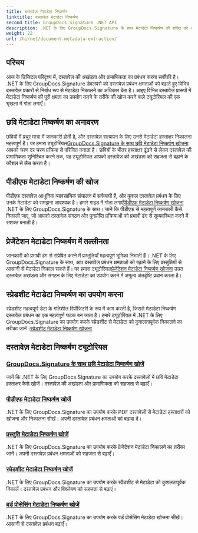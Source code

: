 ```yaml
---
title: दस्तावेज़ मेटाडेटा निष्कर्षण
linktitle: दस्तावेज़ मेटाडेटा निष्कर्षण
second_title: GroupDocs.Signature .NET API
description: .NET के लिए GroupDocs.Signature के साथ मेटाडेटा निष्कर्षण की शक्ति को अनलॉक करें। उन्नत प्रबंधन के लिए दस्तावेज़ मेटाडेटा को सहजता से खोजना और निकालना सीखें।
weight: 22
url: /hi/net/document-metadata-extraction/
---
```


## परिचय

आज के डिजिटल परिदृश्य में, दस्तावेज़ की अखंडता और प्रामाणिकता का प्रबंधन करना सर्वोपरि है। .NET के लिए GroupDocs.Signature डेवलपर्स को दस्तावेज़ प्रबंधन क्षमताओं को बढ़ाते हुए विभिन्न दस्तावेज़ प्रकारों से निर्बाध रूप से मेटाडेटा निकालने का अधिकार देता है। आइए विभिन्न दस्तावेज़ प्रारूपों में मेटाडेटा निष्कर्षण की पूरी क्षमता का उपयोग करने के तरीके की खोज करने वाले ट्यूटोरियल की एक श्रृंखला में गोता लगाएँ।

## छवि मेटाडेटा निष्कर्षण का अनावरण
 छवियों में प्रचुर मात्रा में जानकारी होती है, और दस्तावेज़ सत्यापन के लिए उनसे मेटाडेटा हस्ताक्षर निकालना महत्वपूर्ण है। पर हमारा ट्यूटोरियल[GroupDocs.Signature के साथ छवि मेटाडेटा निष्कर्षण खोजना](./search-image-metadata-extraction/) आपको चरण दर चरण प्रक्रिया से परिचित कराता है। छवियों के भीतर हस्ताक्षर ढूंढने से लेकर दस्तावेज़ की प्रामाणिकता सुनिश्चित करने तक, यह ट्यूटोरियल आपको दस्तावेज़ की अखंडता को सहजता से बढ़ाने के कौशल से लैस करता है।

## पीडीएफ मेटाडेटा निष्कर्षण की खोज
पीडीएफ दस्तावेज़ आधुनिक व्यावसायिक संचालन में सर्वव्यापी हैं, और कुशल दस्तावेज़ प्रबंधन के लिए उनके मेटाडेटा को समझना आवश्यक है। हमारे गाइड में गोता लगाएँ[पीडीएफ मेटाडेटा निष्कर्षण खोजना](./search-pdf-metadata-extraction/) .NET के लिए GroupDocs.Signature के साथ। जानें कि पीडीएफ से महत्वपूर्ण जानकारी कैसे निकाली जाए, जो आपको दस्तावेज़ संगठन और पुनर्प्राप्ति प्रक्रियाओं को प्रभावी ढंग से सुव्यवस्थित करने में सशक्त बनाती है।

## प्रेजेंटेशन मेटाडेटा निष्कर्षण में तल्लीनता
 जानकारी को प्रभावी ढंग से संप्रेषित करने में प्रस्तुतियाँ महत्वपूर्ण भूमिका निभाती हैं। .NET के लिए GroupDocs.Signature के साथ, आप दस्तावेज़ प्रबंधन क्षमताओं को बढ़ाने के लिए प्रस्तुतियों से आसानी से मेटाडेटा निकाल सकते हैं। पर हमारा ट्यूटोरियल[प्रेजेंटेशन मेटाडेटा निष्कर्षण खोजना](./search-presentation-metadata-extraction/) उन्नत दस्तावेज़ अखंडता और संगठन के लिए मेटाडेटा का उपयोग करने में अमूल्य अंतर्दृष्टि प्रदान करता है।

## स्प्रेडशीट मेटाडेटा निष्कर्षण का उपयोग करना
स्प्रेडशीट महत्वपूर्ण डेटा के गतिशील रिपॉजिटरी के रूप में काम करती है, जिससे मेटाडेटा निष्कर्षण दस्तावेज़ प्रबंधन का एक महत्वपूर्ण घटक बन जाता है। हमारे ट्यूटोरियल में .NET के लिए GroupDocs.Signature का उपयोग करके स्प्रेडशीट से मेटाडेटा को कुशलतापूर्वक निकालने का तरीका जानें।[स्प्रेडशीट मेटाडेटा निष्कर्षण खोजना](./search-spreadsheet-metadata-extraction/). 

## दस्तावेज़ मेटाडेटा निष्कर्षण ट्यूटोरियल
### [GroupDocs.Signature के साथ छवि मेटाडेटा निष्कर्षण खोजें](./search-image-metadata-extraction/)
जानें कि .NET के लिए GroupDocs.Signature का उपयोग करके दस्तावेज़ों में छवि मेटाडेटा हस्ताक्षर कैसे खोजें। दस्तावेज़ की अखंडता और प्रामाणिकता को सहजता से बढ़ाएँ।
### [पीडीएफ मेटाडेटा निष्कर्षण खोजें](./search-pdf-metadata-extraction/)
.NET के लिए GroupDocs.Signature का उपयोग करके PDF दस्तावेज़ों से मेटाडेटा हस्ताक्षरों को खोजना और निकालना सीखें। अपनी दस्तावेज़ प्रबंधन क्षमताओं को बढ़ावा दें।
### [प्रस्तुति मेटाडेटा निष्कर्षण खोजें](./search-presentation-metadata-extraction/)
.NET के लिए GroupDocs.Signature का उपयोग करके प्रेजेंटेशन मेटाडेटा निकालने का तरीका जानें। अपनी दस्तावेज़ प्रबंधन क्षमताओं को सहजता से बढ़ाएँ।
### [स्प्रेडशीट मेटाडेटा निष्कर्षण खोजें](./search-spreadsheet-metadata-extraction/)
.NET के लिए GroupDocs.Signature का उपयोग करके स्प्रैडशीट से मेटाडेटा को कुशलतापूर्वक निकालें। दस्तावेज़ प्रबंधन और विश्लेषण को सहजता से बढ़ाएं।
### [वर्ड प्रोसेसिंग मेटाडेटा निष्कर्षण खोजें](./search-word-processing-metadata-extraction/)
.NET के लिए GroupDocs.Signature का उपयोग करके वर्ड प्रोसेसिंग मेटाडेटा खोजना सीखें। आसानी से दस्तावेज़ प्रबंधन बढ़ाएँ।